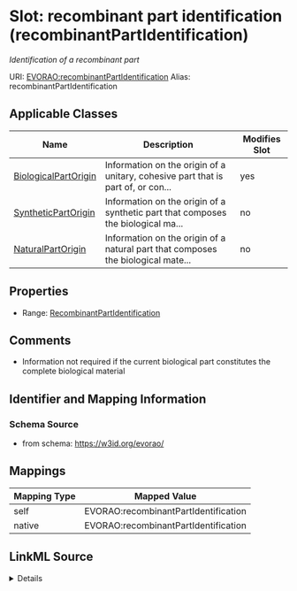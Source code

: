

# Slot: recombinant part identification (recombinantPartIdentification) 


_Identification of a recombinant part_





URI: [EVORAO:recombinantPartIdentification](https://w3id.org/evorao/recombinantPartIdentification)
Alias: recombinantPartIdentification

<!-- no inheritance hierarchy -->





## Applicable Classes

| Name | Description | Modifies Slot |
| --- | --- | --- |
| [BiologicalPartOrigin](BiologicalPartOrigin.md) | Information on the origin of a unitary, cohesive part that is part of, or con... |  yes  |
| [SyntheticPartOrigin](SyntheticPartOrigin.md) | Information on the origin of a synthetic part that composes the biological ma... |  no  |
| [NaturalPartOrigin](NaturalPartOrigin.md) | Information on the origin of a natural part that composes the biological mate... |  no  |







## Properties

* Range: [RecombinantPartIdentification](RecombinantPartIdentification.md)





## Comments

* Information not required if the current biological part constitutes the complete biological material

## Identifier and Mapping Information







### Schema Source


* from schema: https://w3id.org/evorao/




## Mappings

| Mapping Type | Mapped Value |
| ---  | ---  |
| self | EVORAO:recombinantPartIdentification |
| native | EVORAO:recombinantPartIdentification |




## LinkML Source

<details>
```yaml
name: recombinantPartIdentification
description: Identification of a recombinant part
title: recombinant part identification
comments:
- Information not required if the current biological part constitutes the complete
  biological material
from_schema: https://w3id.org/evorao/
rank: 1000
alias: recombinantPartIdentification
domain_of:
- BiologicalPartOrigin
range: RecombinantPartIdentification
required: false
multivalued: false

```
</details>